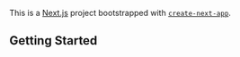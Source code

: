 This is a [Next.js](https://nextjs.org/) project bootstrapped with [`create-next-app`](https://github.com/vercel/next.js/tree/canary/packages/create-next-app).

## Getting Started

<!-- TODO: check out FLIP (First, Last, Invert, Play) animations for performant, fast animations that don't rely on transform: translate() https://www.afasterweb.com/2015/08/29/what-the-jank/ -->
<!-- and  https://aerotwist.com/blog/flip-your-animations/-->
<!-- GSAP has a FLIP plugin that can be used with that library as well -->

<!-- TODO: look into react-feather -->
